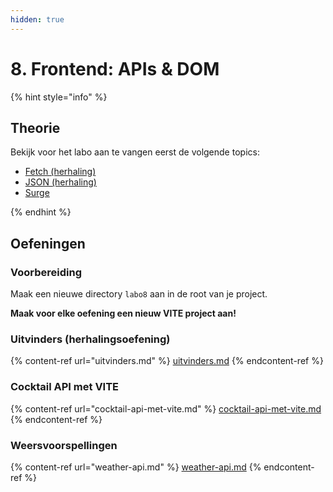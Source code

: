 ```yaml
---
hidden: true
---
```


# 8. Frontend: APIs & DOM

{% hint style="info" %}
## Theorie

Bekijk voor het labo aan te vangen eerst de volgende topics:

* [Fetch (herhaling)](../../cursus/wat-is-nodejs/asynchroon-programmeren/fetch.md)
* [JSON (herhaling)](../../cursus/wat-is-nodejs/asynchroon-programmeren/json.md)
* [Surge](../../cursus/frontend/deployment-met-surge.md)


{% endhint %}

## Oefeningen

### Voorbereiding

Maak een nieuwe directory `labo8` aan in de root van je project.

**Maak voor elke oefening een nieuw VITE project aan!**

### Uitvinders (herhalingsoefening)

{% content-ref url="uitvinders.md" %}
[uitvinders.md](uitvinders.md)
{% endcontent-ref %}

### Cocktail API met VITE

{% content-ref url="cocktail-api-met-vite.md" %}
[cocktail-api-met-vite.md](cocktail-api-met-vite.md)
{% endcontent-ref %}

### Weersvoorspellingen

{% content-ref url="weather-api.md" %}
[weather-api.md](weather-api.md)
{% endcontent-ref %}

